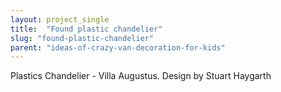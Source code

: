 ```yaml
---
layout: project_single
title:  "Found plastic chandelier"
slug: "found-plastic-chandelier"
parent: "ideas-of-crazy-van-decoration-for-kids"
---
```

Plastics Chandelier -  Villa Augustus. Design by Stuart Haygarth